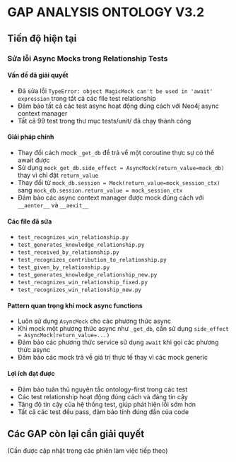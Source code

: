 # GAP ANALYSIS ONTOLOGY V3.2

## Tiến độ hiện tại

### Sửa lỗi Async Mocks trong Relationship Tests

#### Vấn đề đã giải quyết
- Đã sửa lỗi `TypeError: object MagicMock can't be used in 'await' expression` trong tất cả các file test relationship
- Đảm bảo tất cả các test async hoạt động đúng cách với Neo4j async context manager
- Tất cả 99 test trong thư mục tests/unit/ đã chạy thành công

#### Giải pháp chính
- Thay đổi cách mock `_get_db` để trả về một coroutine thực sự có thể await được
- Sử dụng `mock_get_db.side_effect = AsyncMock(return_value=mock_db)` thay vì chỉ đặt `return_value`
- Thay đổi từ `mock_db.session = Mock(return_value=mock_session_ctx)` sang `mock_db.session.return_value = mock_session_ctx`
- Đảm bảo các async context manager được mock đúng cách với `__aenter__` và `__aexit__`

#### Các file đã sửa
- `test_recognizes_win_relationship.py`
- `test_generates_knowledge_relationship.py`
- `test_received_by_relationship.py`
- `test_recognizes_contribution_to_relationship.py`
- `test_given_by_relationship.py`
- `test_generates_knowledge_relationship_new.py`
- `test_recognizes_win_relationship_fixed.py`
- `test_recognizes_win_relationship_new.py`

#### Pattern quan trọng khi mock async functions
- Luôn sử dụng `AsyncMock` cho các phương thức async
- Khi mock một phương thức async như `_get_db`, cần sử dụng `side_effect = AsyncMock(return_value=...)` 
- Đảm bảo các phương thức service sử dụng `await` khi gọi các phương thức async
- Đảm bảo các mock trả về giá trị thực tế thay vì các mock generic

#### Lợi ích đạt được
- Đảm bảo tuân thủ nguyên tắc ontology-first trong các test
- Các test relationship hoạt động đúng cách và đáng tin cậy
- Tăng độ tin cậy của hệ thống test, giúp phát hiện lỗi sớm hơn
- Tất cả các test đều pass, đảm bảo tính đúng đắn của code

## Các GAP còn lại cần giải quyết
(Cần được cập nhật trong các phiên làm việc tiếp theo)
